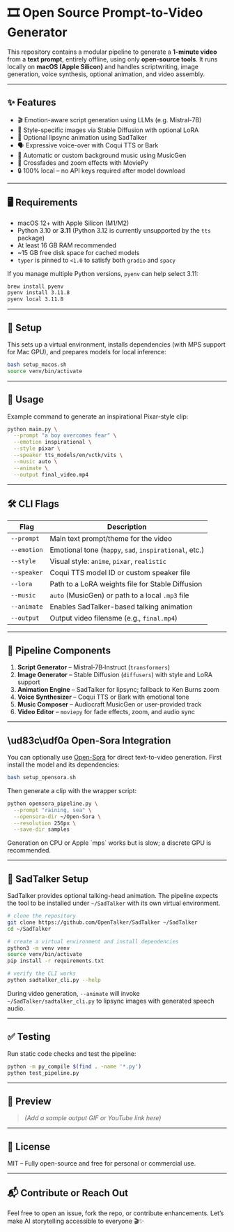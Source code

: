 # 🎞️ Open Source Prompt-to-Video Generator

This repository contains a modular pipeline to generate a **1-minute video** from a **text prompt**, entirely offline, using only **open-source tools**. It runs locally on **macOS (Apple Silicon)** and handles scriptwriting, image generation, voice synthesis, optional animation, and video assembly.

---

## ✨ Features

- 🎬 Emotion-aware script generation using LLMs (e.g. Mistral-7B)
- 🎨 Style-specific images via Stable Diffusion with optional LoRA
- 👄 Optional lipsync animation using SadTalker
- 🗣 Expressive voice-over with Coqui TTS or Bark
- 🎵 Automatic or custom background music using MusicGen
- 🧩 Crossfades and zoom effects with MoviePy
- 🔒 100% local – no API keys required after model download

---

## 🖥 Requirements

- macOS 12+ with Apple Silicon (M1/M2)
- Python 3.10 or **3.11** (Python 3.12 is currently unsupported by the `tts` package)
- At least 16 GB RAM recommended
- ~15 GB free disk space for cached models
- `typer` is pinned to `<1.0` to satisfy both `gradio` and `spacy`

If you manage multiple Python versions, `pyenv` can help select 3.11:

```bash
brew install pyenv
pyenv install 3.11.8
pyenv local 3.11.8
```

---

## 🔧 Setup

This sets up a virtual environment, installs dependencies (with MPS support for Mac GPU), and prepares models for local inference:

```bash
bash setup_macos.sh
source venv/bin/activate
```

---

## 🚀 Usage

Example command to generate an inspirational Pixar-style clip:

```bash
python main.py \
  --prompt "a boy overcomes fear" \
  --emotion inspirational \
  --style pixar \
  --speaker tts_models/en/vctk/vits \
  --music auto \
  --animate \
  --output final_video.mp4
```

---

## 🛠 CLI Flags

| Flag          | Description                                                                 |
|---------------|-----------------------------------------------------------------------------|
| `--prompt`    | Main text prompt/theme for the video                                        |
| `--emotion`   | Emotional tone (`happy`, `sad`, `inspirational`, etc.)                      |
| `--style`     | Visual style: `anime`, `pixar`, `realistic`                                 |
| `--speaker`   | Coqui TTS model ID or custom speaker file                                   |
| `--lora`      | Path to a LoRA weights file for Stable Diffusion                            |
| `--music`     | `auto` (MusicGen) or path to a local `.mp3` file                            |
| `--animate`   | Enables SadTalker-based talking animation                                   |
| `--output`    | Output video filename (e.g., `final.mp4`)                                   |

---

## 🧩 Pipeline Components

1. **Script Generator** – Mistral‑7B‑Instruct (`transformers`)
2. **Image Generator** – Stable Diffusion (`diffusers`) with style and LoRA support
3. **Animation Engine** – SadTalker for lipsync; fallback to Ken Burns zoom
4. **Voice Synthesizer** – Coqui TTS or Bark with emotional tone
5. **Music Composer** – Audiocraft MusicGen or user-provided track
6. **Video Editor** – `moviepy` for fade effects, zoom, and audio sync

---

## \ud83c\udf0a Open-Sora Integration

You can optionally use [Open-Sora](https://github.com/hpcaitech/Open-Sora) for
direct text-to-video generation. First install the model and its dependencies:

```bash
bash setup_opensora.sh
```

Then generate a clip with the wrapper script:

```bash
python opensora_pipeline.py \
  --prompt "raining, sea" \
  --opensora-dir ~/Open-Sora \
  --resolution 256px \
  --save-dir samples
```

Generation on CPU or Apple \`mps\` works but is slow; a discrete GPU is
recommended.

---

## 🕺 SadTalker Setup

SadTalker provides optional talking-head animation. The pipeline expects the
tool to be installed under `~/SadTalker` with its own virtual environment.

```bash
# clone the repository
git clone https://github.com/OpenTalker/SadTalker ~/SadTalker
cd ~/SadTalker

# create a virtual environment and install dependencies
python3 -m venv venv
source venv/bin/activate
pip install -r requirements.txt

# verify the CLI works
python sadtalker_cli.py --help
```

During video generation, `--animate` will invoke `~/SadTalker/sadtalker_cli.py`
to lipsync images with generated speech audio.

---

## ✅ Testing

Run static code checks and test the pipeline:

```bash
python -m py_compile $(find . -name '*.py')
python test_pipeline.py
```

---

## 🌟 Preview

> *(Add a sample output GIF or YouTube link here)*

---

## 📄 License

MIT – Fully open-source and free for personal or commercial use.

---

## 📬 Contribute or Reach Out

Feel free to open an issue, fork the repo, or contribute enhancements. Let’s make AI storytelling accessible to everyone 🎬✨
